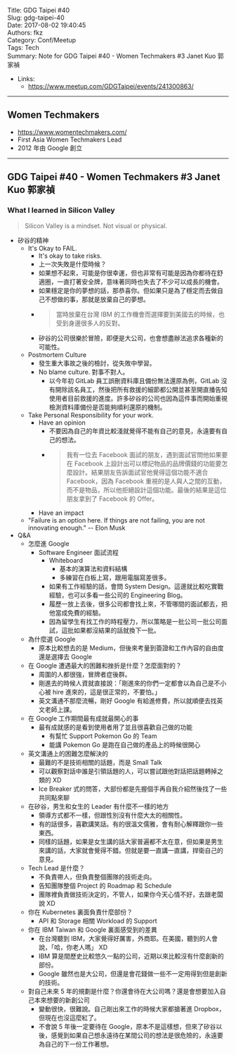 Title: GDG Taipei #40  
Slug: gdg-taipei-40  
Date: 2017-08-02 19:40:45  
Authors: fkz  
Category: Conf/Meetup  
Tags: Tech  
Summary: Note for GDG Taipei #40 - Women Techmakers #3 Janet Kuo 郭家禎  
  
  
+ Links:  
    + <https://www.meetup.com/GDGTaipei/events/241300863/>  
  
---  
  
## Women Techmakers  
  
+ <https://www.womentechmakers.com/>  
+ First Asia Women Techmakers Lead  
+ 2012 年由 Google 創立  
  
---  
  
## GDG Taipei #40 - Women Techmakers #3 Janet Kuo 郭家禎  
  
### What I learned in Silicon Valley  
  
> Silicon Valley is a mindset. Not visual or physical.  
  
+ 矽谷的精神  
    + It's Okay to FAIL.  
        + It's okay to take risks.  
        + 上一次失敗是什麼時候？  
        + 如果想不起來，可能是你很幸運，但也非常有可能是因為你都待在舒適圈，一直打著安全牌，意味著同時也失去了不少可以成長的機會。  
        + 如果穩定是你的夢想的話，那恭喜你。但如果只是為了穩定而去做自己不想做的事，那就是放棄自己的夢想。  
        + > 當時放棄在台灣 IBM 的工作機會而選擇要到美國去的時候，也受到身邊很多人的反對。  
        + 矽谷的公司很樂於冒險，即便是大公司，也會想盡辦法追求各種新的可能性。  
    + Postmortem Culture  
        + 發生重大事故之後的檢討，從失敗中學習。  
        + No blame culture. 對事不對人。  
            + 以今年初 GitLab 員工誤刪資料庫且備份無法還原為例，GitLab 沒有開除該名員工，然後把所有救援的細節都公開並甚至開直播告知使用者目前救援的進度。許多矽谷的公司也因為這件事而開始重視檢測資料庫備份是否能夠順利還原的機制。  
    + Take Personal Responsibility for your work.  
        + Have an opinion  
            + 不要因為自己的年資比較淺就覺得不能有自己的意見，永遠要有自己的想法。  
            + > 我有一位去 Facebook 面試的朋友，遇到面試官問他如果要在 Facebook 上設計出可以標記物品的品牌價錢的功能要怎麼設計。結果朋友告訴面試官他覺得這個功能不適合 Facebook，因為 Facebook 重視的是人與人之間的互動，而不是物品，所以他拒絕設計這個功能。最後的結果是這位朋友拿到了 Facebook 的 Offer。  
        + Have an impact  
    + "Failure is an option here. If things are not failing, you are not innovating enough." -- Elon Musk  
+ Q&A  
    + 怎麼進 Google  
        + Software Engineer 面試流程  
            + Whiteboard  
                + 基本的演算法和資料結構  
                + 多練習在白板上寫，跟用電腦寫差很多。  
            + 如果有工作經驗的話，會問 System Design。這邊就比較吃實戰經驗，也可以多看一些公司的 Engineering Blog。  
            + 履歷一放上去後，很多公司都會找上來，不管哪間的面試都去，把他當成免費的經驗。  
            + 因為留學生有找工作的時程壓力，所以策略是一批公司一批公司面試，這批如果都沒結果的話就換下一批。  
    + 為什麼選 Google  
        + 原本比較想去的是 Medium，但後來考量到簽證和工作內容的自由度還是選擇去 Google  
    + 在 Google 遭遇最大的困難和挫折是什麼？怎麼面對的？  
        + 周圍的人都很強，冒牌者症後群。  
        + 剛進去的時候人資就直接說：「剛進來的你們一定都會以為自己是不小心被 hire 進來的，這是很正常的，不要怕。」  
        + 英文溝通不那麼流暢，剛好 Google 有給進修費，所以就順便去找英文老師上課。  
    + 在 Google 工作期間最有成就最開心的事  
        + 最有成就感的是看到使用者用了並且很喜歡自己做的功能  
            + 有幫忙 Support Pokemon Go 的 Team  
            + 能講 Pokemon Go 是跑在自己做的產品上的時候很開心  
    + 英文溝通上的困難怎麼解決的  
        + 最難的不是技術相關的話題，而是 Small Talk  
        + 可以觀察對話中誰是引領話題的人，可以嘗試跟他對話把話題轉掉之類的 XD  
        + Ice Breaker 式的問答，大部份都是先握個手再自我介紹然後找了一些共同點來聊  
    + 在矽谷，男生和女生的 Leader 有什麼不一樣的地方  
        + 領導方式都不一樣，但跟性別沒有什麼大太的相關性。  
        + 有的話很多，喜歡講笑話。有的很溫文儒雅，會有耐心解釋跟你一些東西。  
        + 同樣的話題，如果是女生講的話大家普遍都不太在意，但如果是男生來講的話，大家就會覺得不錯。但就是要一直講一直講，捍衛自己的意見。  
    + Tech Lead 是什麼？  
        + 不負責帶人，但負責整個團隊的技術走向。  
        + 告知團隊整個 Project 的 Roadmap 和 Schedule  
        + 團隊裡負責做技術決定的，不管人，如果你今天心情不好，去跟老闆說 XD  
    + 你在 Kubernetes 裏面負責什麼部份？  
        + API 和 Storage 相關 Workload 的 Support  
    + 你在 IBM Taiwan 和 Google 裏面感受到的差異  
        + 在台灣聽到 IBM，大家覺得好厲害，外商耶。在美國，聽到的人會說，「哈，你老人嗎」 XD  
        + IBM 算是間歷史比較悠久一點的公司，近期以來比較沒有什麼創新的部份。  
        + Google 雖然也是大公司，但還是會花錢做一些不一定用得到但是創新的技術。  
    + 對自己未來 5 年的規劃是什麼？你還會待在大公司嗎？還是會想要加入自己本來想要的新創公司  
        + 變動很快，很難說。自己剛出來工作的時候大家都搶著進 Dropbox，但現在也沒這麼紅了。  
        + 不會說 5 年後一定要待在 Google，原本不是這樣想，但來了矽谷以後，感覺到如果自己想永遠待在某間公司的想法是很危險的，永遠要為自己的下一份工作著想。  
